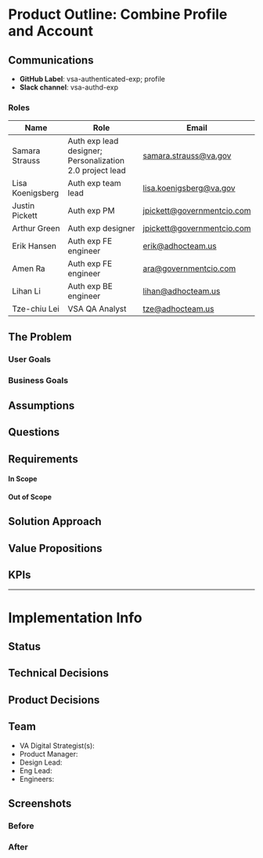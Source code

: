 # Product Outline: Combine Profile and Account

## Communications

- **GitHub Label**: vsa-authenticated-exp; profile
- **Slack channel**: vsa-authd-exp

### Roles

|Name|Role|Email|
|----|----|-----|
|Samara Strauss |Auth exp lead designer; Personalization 2.0 project lead| samara.strauss@va.gov |
|Lisa Koenigsberg|Auth exp team lead| lisa.koenigsberg@va.gov |
|Justin Pickett |Auth exp PM| jpickett@governmentcio.com |
|Arthur Green |Auth exp designer| jpickett@governmentcio.com |
|Erik Hansen | Auth exp FE engineer| erik@adhocteam.us |
|Amen Ra | Auth exp FE engineer| ara@governmentcio.com |
|Lihan Li | Auth exp BE engineer | lihan@adhocteam.us |
|Tze-chiu Lei | VSA QA Analyst | tze@adhocteam.us |

## The Problem


### User Goals


### Business Goals


## Assumptions

## Questions

## Requirements
#### In Scope 

#### Out of Scope

## Solution Approach

## Value Propositions

## KPIs

---

# Implementation Info

## Status

## Technical Decisions

## Product Decisions

## Team

- VA Digital Strategist(s): 
- Product Manager:  
- Design Lead: 
- Eng Lead: 
- Engineers:
   
## Screenshots

### Before

### After

